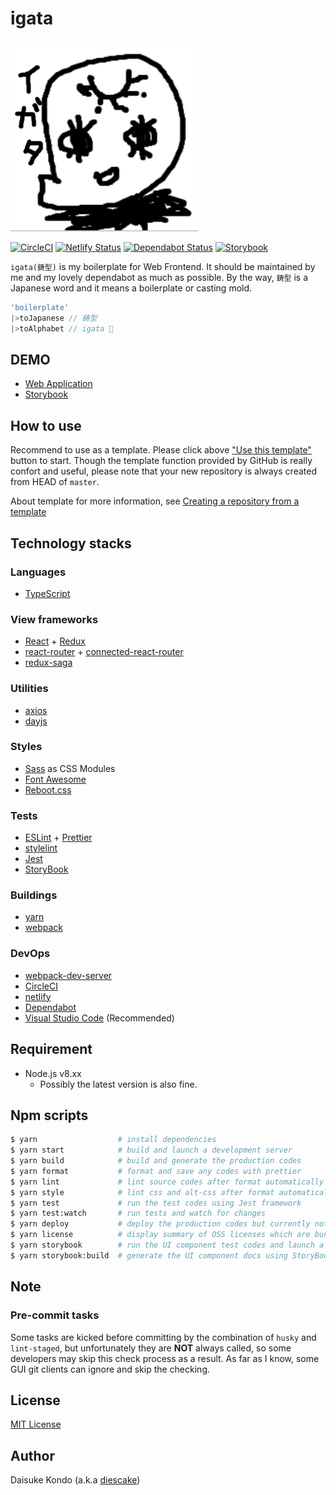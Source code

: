 # igata

<p align="left">
  <img src="./data/igata_kawaii.png" alt="logo" width="300">
</p>

[![CircleCI](https://circleci.com/gh/diescake/igata.svg?style=svg)](https://circleci.com/gh/diescake/igata)
[![Netlify Status](https://api.netlify.com/api/v1/badges/6dcaa70a-5921-49f5-83f9-01fdef7b54b4/deploy-status)](https://app.netlify.com/sites/igata-storybook/deploys)
[![Dependabot Status](https://api.dependabot.com/badges/status?host=github&identifier=165770216)](https://dependabot.com)
[![Storybook](https://cdn.jsdelivr.net/gh/storybookjs/brand@master/badge/badge-storybook.svg)](https://igata-storybook.netlify.com/)

`igata(鋳型)` is my boilerplate for Web Frontend. It should be maintained by me and my lovely dependabot as much as possible. By the way, `鋳型` is a Japanese word and it means a boilerplate or casting mold.

```js
'boilerplate'
|>toJapanese // 鋳型
|>toAlphabet // igata 🎉
```


## DEMO

- [Web Application](https://igata-diescake.netlify.com)
- [Storybook](https://igata-storybook.netlify.com/)

## How to use

Recommend to use as a template. Please click above ["Use this template"](https://help.github.com/en/articles/creating-a-repository-from-a-template) button to start. Though the template function provided by GitHub is really confort and useful, please note that your new repository is always created from HEAD of `master`.

About template for more information, see [Creating a repository from a template](https://help.github.com/articles/creating-a-repository-from-a-template)

## Technology stacks

### Languages

- [TypeScript](https://www.typescriptlang.org/)

### View frameworks

- [React](https://reactjs.org/) + [Redux](https://redux.js.org/)
- [react-router](https://reacttraining.com/react-router/) + [connected-react-router](https://github.com/supasate/connected-react-router)
- [redux-saga](https://github.com/redux-saga/redux-saga)

### Utilities

- [axios](https://github.com/axios/axios)
- [dayjs](https://github.com/iamkun/dayjs)

### Styles

- [Sass](https://sass-lang.com/) as CSS Modules
- [Font Awesome](https://fontawesome.com/)
- [Reboot.css](https://raw.githubusercontent.com/twbs/bootstrap/v4-dev/dist/css/bootstrap-reboot.css)

### Tests

- [ESLint](https://eslint.org/) + [Prettier](https://prettier.io/)
- [stylelint](https://stylelint.io/)
- [Jest](https://jestjs.io/)
- [StoryBook](https://storybook.js.org/)

### Buildings

- [yarn](https://yarnpkg.com)
- [webpack](https://webpack.js.org/)

### DevOps

- [webpack-dev-server](https://github.com/webpack/webpack-dev-server)
- [CircleCI](https://circleci.com/)
- [netlify](https://www.netlify.com)
- [Dependabot](https://dependabot.com/)
- [Visual Studio Code](https://code.visualstudio.com/) (Recommended)

## Requirement

- Node.js v8.xx
  - Possibly the latest version is also fine.

## Npm scripts

```sh
$ yarn                  # install dependencies
$ yarn start            # build and launch a development server
$ yarn build            # build and generate the production codes
$ yarn format           # format and save any codes with prettier
$ yarn lint             # lint source codes after format automatically
$ yarn style            # lint css and alt-css after format automatically
$ yarn test             # run the test codes using Jest framework
$ yarn test:watch       # run tests and watch for changes
$ yarn deploy           # deploy the production codes but currently not used
$ yarn license          # display summary of OSS licenses which are bundled in production codes
$ yarn storybook        # run the UI component test codes and launch a development server
$ yarn storybook:build  # generate the UI component docs using StoryBook
```

## Note

### Pre-commit tasks

Some tasks are kicked before committing by the combination of `husky` and `lint-staged`, but unfortunately they are **NOT** always called, so some developers may skip this check process as a result. As far as I know, some GUI git clients can ignore and skip the checking.

## License

[MIT License](https://github.com/diescake/igata/blob/master/LICENSE)

## Author

Daisuke Kondo (a.k.a [diescake](https://twitter.com/diescake))
